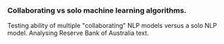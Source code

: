 ### Collaborating vs solo machine learning algorithms.
Testing ability of multiple "collaborating"  NLP models versus a solo NLP model. Analysing Reserve Bank of Australia text.
